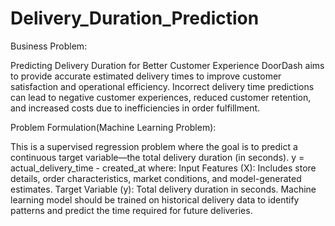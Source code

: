# Delivery_Duration_Prediction
Business Problem:

Predicting Delivery Duration for Better Customer Experience
DoorDash aims to provide accurate estimated delivery times to improve customer satisfaction and operational efficiency. Incorrect delivery time predictions can lead to negative customer experiences, reduced customer retention, and increased costs due to inefficiencies in order fulfillment.

Problem Formulation(Machine Learning Problem):

This is a supervised regression problem where the goal is to predict a continuous target variable—the total delivery duration (in seconds). 
 y = actual_delivery_time - created_at
 where:
Input Features (X): Includes store details, order characteristics, market conditions, and model-generated estimates.
Target Variable (y): Total delivery duration in seconds.
Machine learning model should be trained on historical delivery data to identify patterns and predict the time required for future deliveries.








